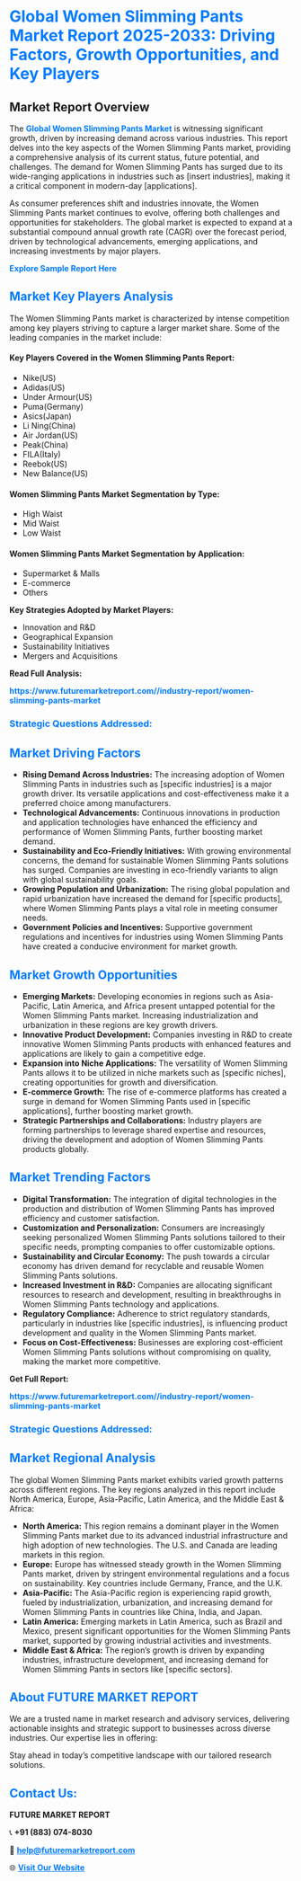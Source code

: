 <h1 style="color: #007BFF;">Global Women Slimming Pants Market Report 2025-2033: Driving Factors, Growth Opportunities, and Key Players</h1>

<section id="overview">
<h2>Market Report Overview</h2>
<p>The <a href="https://www.futuremarketreport.com//industry-report/women-slimming-pants-market" style="color: #007BFF; text-decoration: none;"><strong>Global Women Slimming Pants Market</strong></a> is witnessing significant growth, driven by increasing demand across various industries. This report delves into the key aspects of the Women Slimming Pants market, providing a comprehensive analysis of its current status, future potential, and challenges. The demand for Women Slimming Pants has surged due to its wide-ranging applications in industries such as [insert industries], making it a critical component in modern-day [applications].</p>
<p>As consumer preferences shift and industries innovate, the Women Slimming Pants market continues to evolve, offering both challenges and opportunities for stakeholders. The global market is expected to expand at a substantial compound annual growth rate (CAGR) over the forecast period, driven by technological advancements, emerging applications, and increasing investments by major players.</p>
</section>

<section id="overview">
<p><a href="https://www.futuremarketreport.com//request-sample/reportId=48383" style="color: #007BFF; text-decoration: none;"><strong>Explore Sample Report Here</strong></a></p>
</section>

<section id="key-players">
<h2 style="color: #007BFF;">Market Key Players Analysis</h2>
<p>The Women Slimming Pants market is characterized by intense competition among key players striving to capture a larger market share. Some of the leading companies in the market include:</p>
<h4>Key Players Covered in the Women Slimming Pants Report:</h4>
<ul><li>Nike(US)</li><li>Adidas(US)</li><li>Under Armour(US)</li><li>Puma(Germany)</li><li>Asics(Japan)</li><li>Li Ning(China)</li><li>Air Jordan(US)</li><li>Peak(China)</li><li>FILA(Italy)</li><li>Reebok(US)</li><li>New Balance(US)</li></ul>
<h4>Women Slimming Pants Market Segmentation by Type:</h4>
<ul><li>High Waist</li><li>Mid Waist</li><li>Low Waist</li></ul>

<h4>Women Slimming Pants Market Segmentation by Application:</h4>
<ul><li>Supermarket &amp; Malls</li><li>E-commerce</li><li>Others</li></ul>
<p><strong>Key Strategies Adopted by Market Players:</strong></p>
<ul>
<li>Innovation and R&D</li>
<li>Geographical Expansion</li>
<li>Sustainability Initiatives</li>
<li>Mergers and Acquisitions</li>
</ul>
</section>

<section>
<p><strong>Read Full Analysis: </strong></p><a href="https://www.futuremarketreport.com//industry-report/women-slimming-pants-market" style="color: #007BFF; text-decoration: none;"><strong>https://www.futuremarketreport.com//industry-report/women-slimming-pants-market</strong></a>
<h3 style="color: #007BFF;">Strategic Questions Addressed:</h3>
</section>

<section id="driving-factors">
<h2 style="color: #007BFF;">Market Driving Factors</h2>
<ul>
<li><strong>Rising Demand Across Industries:</strong> The increasing adoption of Women Slimming Pants in industries such as [specific industries] is a major growth driver. Its versatile applications and cost-effectiveness make it a preferred choice among manufacturers.</li>
<li><strong>Technological Advancements:</strong> Continuous innovations in production and application technologies have enhanced the efficiency and performance of Women Slimming Pants, further boosting market demand.</li>
<li><strong>Sustainability and Eco-Friendly Initiatives:</strong> With growing environmental concerns, the demand for sustainable Women Slimming Pants solutions has surged. Companies are investing in eco-friendly variants to align with global sustainability goals.</li>
<li><strong>Growing Population and Urbanization:</strong> The rising global population and rapid urbanization have increased the demand for [specific products], where Women Slimming Pants plays a vital role in meeting consumer needs.</li>
<li><strong>Government Policies and Incentives:</strong> Supportive government regulations and incentives for industries using Women Slimming Pants have created a conducive environment for market growth.</li>
</ul>
</section>

<section id="growth-opportunities">
<h2 style="color: #007BFF;">Market Growth Opportunities</h2>
<ul>
<li><strong>Emerging Markets:</strong> Developing economies in regions such as Asia-Pacific, Latin America, and Africa present untapped potential for the Women Slimming Pants market. Increasing industrialization and urbanization in these regions are key growth drivers.</li>
<li><strong>Innovative Product Development:</strong> Companies investing in R&D to create innovative Women Slimming Pants products with enhanced features and applications are likely to gain a competitive edge.</li>
<li><strong>Expansion into Niche Applications:</strong> The versatility of Women Slimming Pants allows it to be utilized in niche markets such as [specific niches], creating opportunities for growth and diversification.</li>
<li><strong>E-commerce Growth:</strong> The rise of e-commerce platforms has created a surge in demand for Women Slimming Pants used in [specific applications], further boosting market growth.</li>
<li><strong>Strategic Partnerships and Collaborations:</strong> Industry players are forming partnerships to leverage shared expertise and resources, driving the development and adoption of Women Slimming Pants products globally.</li>
</ul>
</section>

<section id="trending-factors">
<h2 style="color: #007BFF;">Market Trending Factors</h2>
<ul>
<li><strong>Digital Transformation:</strong> The integration of digital technologies in the production and distribution of Women Slimming Pants has improved efficiency and customer satisfaction.</li>
<li><strong>Customization and Personalization:</strong> Consumers are increasingly seeking personalized Women Slimming Pants solutions tailored to their specific needs, prompting companies to offer customizable options.</li>
<li><strong>Sustainability and Circular Economy:</strong> The push towards a circular economy has driven demand for recyclable and reusable Women Slimming Pants solutions.</li>
<li><strong>Increased Investment in R&D:</strong> Companies are allocating significant resources to research and development, resulting in breakthroughs in Women Slimming Pants technology and applications.</li>
<li><strong>Regulatory Compliance:</strong> Adherence to strict regulatory standards, particularly in industries like [specific industries], is influencing product development and quality in the Women Slimming Pants market.</li>
<li><strong>Focus on Cost-Effectiveness:</strong> Businesses are exploring cost-efficient Women Slimming Pants solutions without compromising on quality, making the market more competitive.</li>
</ul>
</section>

<section>
<p><strong>Get Full Report: </strong></p><a href="https://www.futuremarketreport.com//industry-report/women-slimming-pants-market" style="color: #007BFF; text-decoration: none;"><strong>https://www.futuremarketreport.com//industry-report/women-slimming-pants-market</strong></a>
<h3 style="color: #007BFF;">Strategic Questions Addressed:</h3>
</section>


<section id="regional-analysis">
<h2 style="color: #007BFF;">Market Regional Analysis</h2>
<p>The global Women Slimming Pants market exhibits varied growth patterns across different regions. The key regions analyzed in this report include North America, Europe, Asia-Pacific, Latin America, and the Middle East & Africa:</p>
<ul>
<li><strong>North America:</strong> This region remains a dominant player in the Women Slimming Pants market due to its advanced industrial infrastructure and high adoption of new technologies. The U.S. and Canada are leading markets in this region.</li>
<li><strong>Europe:</strong> Europe has witnessed steady growth in the Women Slimming Pants market, driven by stringent environmental regulations and a focus on sustainability. Key countries include Germany, France, and the U.K.</li>
<li><strong>Asia-Pacific:</strong> The Asia-Pacific region is experiencing rapid growth, fueled by industrialization, urbanization, and increasing demand for Women Slimming Pants in countries like China, India, and Japan.</li>
<li><strong>Latin America:</strong> Emerging markets in Latin America, such as Brazil and Mexico, present significant opportunities for the Women Slimming Pants market, supported by growing industrial activities and investments.</li>
<li><strong>Middle East & Africa:</strong> The region’s growth is driven by expanding industries, infrastructure development, and increasing demand for Women Slimming Pants in sectors like [specific sectors].</li>
</ul>
</section>

<footer>
<h2 style="color: #007BFF;">About FUTURE MARKET REPORT</h2>
<p>We are a trusted name in market research and advisory services, delivering actionable insights and strategic support to businesses across diverse industries. Our expertise lies in offering:</p>

<p>Stay ahead in today’s competitive landscape with our tailored research solutions.</p>

<h2 style="color: #007BFF;">Contact Us:</h2>
<p><strong>FUTURE MARKET REPORT</strong></p>
<p>📞 <strong>+91 (883) 074-8030</strong></p>
<p>📧 <strong><a href="mailto:help@futuremarketreport.com" style="color: #007BFF;">help@futuremarketreport.com</a></strong></p>
<p>🌐 <strong><a href="https://www.futuremarketreport.com/" style="color: #007BFF;">Visit Our Website</a></strong></p>
</footer>